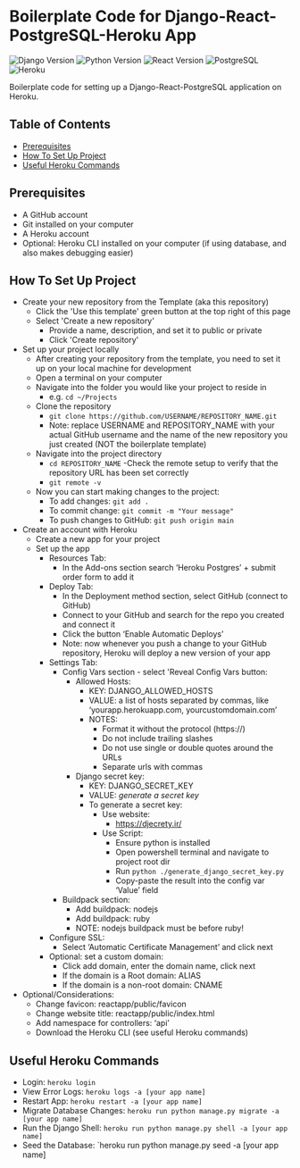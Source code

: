 # Boilerplate Code for Django-React-PostgreSQL-Heroku App

![Django Version](https://img.shields.io/badge/Django-4.0.3-green.svg)
![Python Version](https://img.shields.io/badge/Python-3.10.4-blue.svg)
![React Version](https://img.shields.io/badge/React-18.2.0-blue.svg)
![PostgreSQL](https://img.shields.io/badge/Database-PostgreSQL-blue.svg)
![Heroku](https://img.shields.io/badge/Platform-Heroku-lightgrey.svg)


Boilerplate code for setting up a Django-React-PostgreSQL application on Heroku. 


## Table of Contents
- [Prerequisites](#prerequisites)
- [How To Set Up Project](#how-to-set-up) 
- [Useful Heroku Commands](#heroku-commands)


## Prerequisites<a name="prerequisites"></a>
- A GitHub account
- Git installed on your computer
- A Heroku account
- Optional: Heroku CLI installed on your computer (if using database, and also makes debugging easier)


## How To Set Up Project<a name="how-to-set-up"></a>
- Create your new repository from the Template (aka this repository)
  - Click the 'Use this template' green button at the top right of this page
  - Select 'Create a new repository' 
    - Provide a name, description, and set it to public or private
    - Click 'Create repository' 
- Set up your project locally
  - After creating your repository from the template, you need to set it up on your local machine for development
  - Open a terminal on your computer
  - Navigate into the folder you would like your project to reside in
    - e.g. `cd ~/Projects`
  - Clone the repository
    - `git clone https://github.com/USERNAME/REPOSITORY_NAME.git`
    - Note: replace USERNAME and REPOSITORY_NAME with your actual GitHub username and the name of the new repository you just created (NOT the boilerplate template)
  - Navigate into the project directory
    - `cd REPOSITORY_NAME`
  -Check the remote setup to verify that the repository URL has been set correctly
    - `git remote -v`
  - Now you can start making changes to the project:
    - To add changes: `git add .`
    - To commit change: `git commit -m "Your message"`
    - To push changes to GitHub: `git push origin main`
- Create an account with Heroku
  - Create a new app for your project
  - Set up the app
    - Resources Tab: 
      - In the Add-ons section search ‘Heroku Postgres’ + submit order form to add it
    - Deploy Tab:
      - In the Deployment method section, select GitHub (connect to GitHub)
      - Connect to your GitHub and search for the repo you created and connect it
      -	Click the button ‘Enable Automatic Deploys’
      - Note: now whenever you push a change to your GitHub repository, Heroku will deploy a new version of your app
    - Settings Tab: 
      - Config Vars section - select 'Reveal Config Vars button:
        - Allowed Hosts:
          - KEY: DJANGO_ALLOWED_HOSTS
          - VALUE: a list of hosts separated by commas, like ‘yourapp.herokuapp.com, yourcustomdomain.com’
          - NOTES: 
            - Format it without the protocol (https://) 
            - Do not include trailing slashes
            - Do not use single or double quotes around the URLs
            - Separate urls with commas
        - Django secret key: 
          - KEY: DJANGO_SECRET_KEY
          - VALUE: *generate a secret key*
          - To generate a secret key:
            - Use website:
              - https://djecrety.ir/ 
            - Use Script:
              - Ensure python is installed
              - Open powershell terminal and navigate to project root dir
              - Run `python ./generate_django_secret_key.py`
              - Copy-paste the result into the config var ‘Value’ field
      - Buildpack section: 
        - Add buildpack: nodejs
        - Add buildpack: ruby
        - NOTE: nodejs buildpack must be before ruby!
    - Configure SSL:
      - Select ‘Automatic Certificate Management’ and click next
    - Optional: set a custom domain:
      - Click add domain, enter the domain name, click next
      - If the domain is a Root domain: ALIAS
      - If the domain is a non-root domain: CNAME
- Optional/Considerations:
  - Change favicon: reactapp/public/favicon
  - Change website title: reactapp/public/index.html
  - Add namespace for controllers: ‘api’
  - Download the Heroku CLI (see useful Heroku commands)

## Useful Heroku Commands <a name="heroku-commands"></a>
- Login: `heroku login`
- View Error Logs: `heroku logs -a [your app name]`
- Restart App: `heroku restart -a [your app name]`
- Migrate Database Changes: `heroku run python manage.py migrate -a [your app name]`
- Run the Django Shell: `heroku run python manage.py shell -a [your app name]`
- Seed the Database: `heroku run python manage.py seed -a [your app name]

